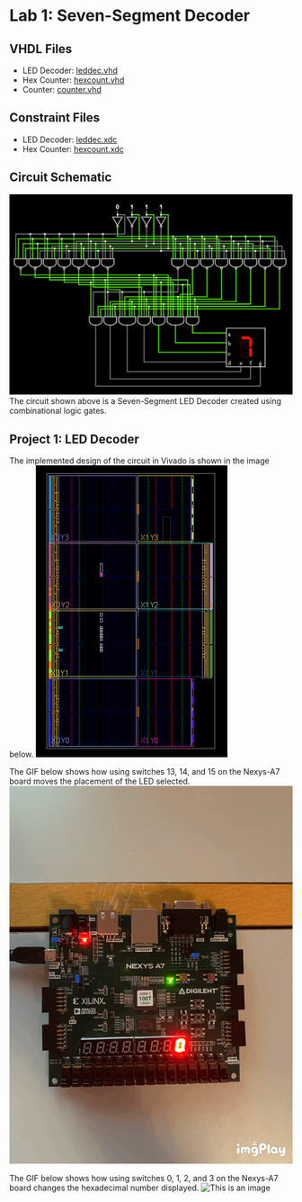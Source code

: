 # Lab 1: Seven-Segment Decoder

## VHDL Files
* LED Decoder: [leddec.vhd](./leddec.vhd)
* Hex Counter: [hexcount.vhd](./hexcount.vhd)
* Counter: [counter.vhd](./counter.vhd)
## Constraint Files
* LED Decoder: [leddec.xdc](./leddec.xdc)
* Hex Counter: [hexcount.xdc](./hexcount.xdc)


## Circuit Schematic
![This is an image](https://github.com/Arif12467/Digital-System-Design-AIA/blob/087d2242f7a452b44c77a72ee79911b1b8a98d45/Assignment-3/schematic.png)
The circuit shown above is a Seven-Segment LED Decoder created using combinational logic gates.

## Project 1: LED Decoder
The implemented design of the circuit in Vivado is shown in the image below.
![This is an image](https://github.com/Arif12467/Digital-System-Design-AIA/blob/d989741409416ed9325f1a887e4615cc4b270705/Assignment-3/implemented_design.png)


The GIF below shows how using switches 13, 14, and 15 on the Nexys-A7 board moves the placement of the LED selected.
![This is an image](https://github.com/Arif12467/Digital-System-Design-AIA/blob/d989741409416ed9325f1a887e4615cc4b270705/Assignment-3/leddec_placement.GIF)


The GIF below shows how using switches 0, 1, 2, and 3 on the Nexys-A7 board changes the hexadecimal number displayed.
![This is an image](https://github.com/Arif12467/Digital-System-Design-AIA/blob/d989741409416ed9325f1a887e4615cc4b270705/Assignment-3/leddec_count.GIF)
